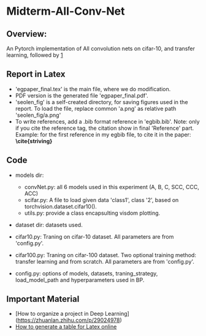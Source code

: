 # Midterm-All-Conv-Net
## Overview:
An Pytorch implementation of All convolution nets on cifar-10, and transfer learning, followed by [1](https://arxiv.org/abs/1412.6806)

## Report in Latex
- 'egpaper_final.tex' is the main file, where we do modification.
- PDF version is the generated file 'egpaper_final.pdf'.
- 'seolen_fig' is a self-created directory, for saving figures used in the report. To load the file, replace common 'a.png' as relative path 'seolen_fig/a.png'
- To write references, add a .bib format reference in 'egbib.bib'.       Note: only if you cite the reference tag, the citation show in final 'Reference' part.       Example: for the first reference in my egbib file, to cite it in the paper: **\cite{striving}**

## Code
- models dir: 
   - convNet.py:  all 6 models used in this experiment (A, B, C, SCC, CCC, ACC)
   - scifar.py: A file to load given data 'class1', class '2', based on torchvision.dataset.cifar10().
   - utils.py: provide a class encapsulting visdom plotting.

- dataset dir: datasets used.

- cifar10.py: Traning on cifar-10 dataset. All parameters are from 'config.py'.
- cifar100.py: Traning on cifar-100 dataset. Two optional training method: transfer learning and from scratch. All parameters are from 'config.py'.
- config.py: options of models, datasets, traning_strategy, load_model_path and hyperparameters used in BP.

## Important Material
- [How to organize a project in Deep Learning] (https://zhuanlan.zhihu.com/p/29024978) 
- [How to generate a table for Latex online ](http://www.tablesgenerator.com/#)
